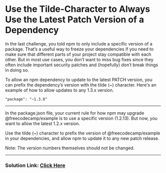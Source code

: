 # Use the Tilde-Character to Always Use the Latest Patch Version of a Dependency

In the last challenge, you told npm to only include a specific version of a package. That’s a useful way to freeze your dependencies if you need to make sure that different parts of your project stay compatible with each other. But in most use cases, you don’t want to miss bug fixes since they often include important security patches and (hopefully) don’t break things in doing so.

To allow an npm dependency to update to the latest PATCH version, you can prefix the dependency’s version with the tilde (~) character. Here's an example of how to allow updates to any 1.3.x version.

`"package": "~1.3.8"`

---

In the package.json file, your current rule for how npm may upgrade @freecodecamp/example is to use a specific version (1.2.13). But now, you want to allow the latest 1.2.x version.

Use the tilde (~) character to prefix the version of @freecodecamp/example in your dependencies, and allow npm to update it to any new patch release.

Note: The version numbers themselves should not be changed.

---

### Solution Link: [Click Here](https://boilerplate-npm.certified2003.repl.co)
